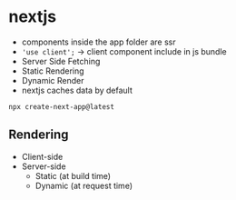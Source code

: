 # nextjs

- components inside the app folder are ssr
- `'use client';` -> client component include in js bundle
- Server Side Fetching
- Static Rendering
- Dynamic Render
- nextjs caches data by default

```shell
npx create-next-app@latest
```

## Rendering

- Client-side
- Server-side
  - Static (at build time)
  - Dynamic (at request time)
